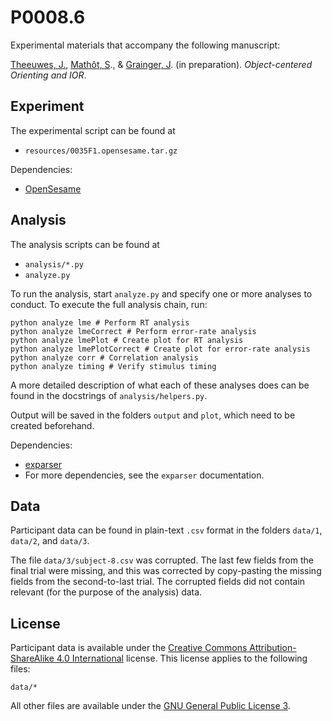 # P0008.6

Experimental materials that accompany the following manuscript:

[Theeuwes, J.](http://ems.psy.vu.nl/userpages/theeuwes/), [Mathôt, S](http://www.cogsci.nl/smathot)., & [Grainger, J](http://gsite.univ-provence.fr/gsite/document.php?pagendx=2044&project=lpc). (in preparation). *Object-centered Orienting and IOR*.

## Experiment

The experimental script can be found at

- `resources/0035F1.opensesame.tar.gz`

Dependencies:

- [OpenSesame](http://osdoc.cogsci.nl/)

## Analysis

The analysis scripts can be found at

- `analysis/*.py`
- `analyze.py`

To run the analysis, start `analyze.py` and specify one or more analyses to conduct. To execute the full analysis chain, run:

	python analyze lme # Perform RT analysis
	python analyze lmeCorrect # Perform error-rate analysis
	python analyze lmePlot # Create plot for RT analysis
	python analyze lmePlotCorrect # Create plot for error-rate analysis
	python analyze corr # Correlation analysis
	python analyze timing # Verify stimulus timing

A more detailed description of what each of these analyses does can be found in the docstrings of `analysis/helpers.py`.

Output will be saved in the folders `output` and `plot`, which need to be created beforehand.

Dependencies:

- [exparser](https://github.com/smathot/exparser)
- For more dependencies, see the `exparser` documentation.

## Data

Participant data can be found in plain-text `.csv` format in the folders `data/1`, `data/2`, and `data/3`.

The file `data/3/subject-8.csv` was corrupted. The last few fields from the final trial were missing, and this was corrected by copy-pasting the missing fields from the second-to-last trial. The corrupted fields did not contain relevant (for the purpose of the analysis) data.

## License

Participant data is available under the [Creative Commons Attribution-ShareAlike 4.0 International][CC-by-SA] license. This license applies to the following files:

	data/*

All other files are available under the [GNU General Public License 3][gpl].

[CC-by-SA]: http://creativecommons.org/licenses/by-sa/4.0/
[gpl]: https://www.gnu.org/copyleft/gpl.html
